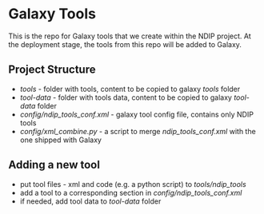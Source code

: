 # Galaxy Tools

This is the repo for Galaxy tools that we create within the NDIP project. At the deployment stage, the tools from this repo will be added to Galaxy.

## Project Structure

- _tools_ - folder with tools, content to be copied to galaxy _tools_ folder
- _tool-data_ - folder with tools data, content to be copied to galaxy _tool-data_ folder
- _config/ndip_tools_conf.xml_ - galaxy tool config file, contains only NDIP tools
- _config/xml_combine.py_ - a script to merge _ndip_tools_conf.xml_ with the one shipped with Galaxy


## Adding a new tool
- put tool files - xml and code (e.g. a python script) to _tools/ndip_tools_
- add a tool to a corresponding section in _config/ndip_tools_conf.xml_
- if needed, add tool data to _tool-data_ folder
